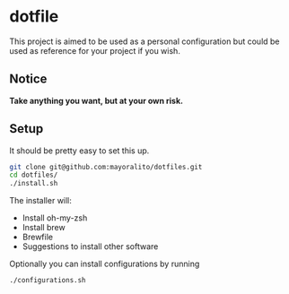 # dotfile
This project is aimed to be used as a personal configuration but could be used as reference for your project if you wish.

## Notice

**Take anything you want, but at your own risk.**

## Setup
It should be pretty easy to set this up.
```bash
git clone git@github.com:mayoralito/dotfiles.git
cd dotfiles/
./install.sh
```

The installer will:
- Install oh-my-zsh
- Install brew 
- Brewfile
- Suggestions to install other software

Optionally you can install configurations by running 
```bash
./configurations.sh
```




